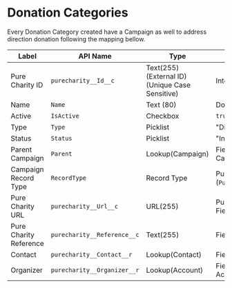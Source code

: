 # Donation Categories

Every Donation Category created have a Campaign as well to address direction donation following the mapping bellow.

Label | API Name | Type | Description
--- | --- | --- | ---
Pure Charity ID | `purecharity__Id__c` | Text(255) (External ID) (Unique Case Sensitive) | Internal Pure Charity ID
Name | `Name` | Text (80) | Donation Category name
Active | `IsActive` | Checkbox | `true`
Type | `Type` | Picklist | "Direct Donation"
Status | `Status` | Picklist | "In Progress"
Parent Campaign | `Parent` | Lookup(Campaign) | Field Partner's Direct Donation Campaign
Campaign Record Type | `RecordType` | Record Type | Pure Charity Direct Donation (`Pure_Charity_Direct_Donation`)
Pure Charity URL | `purecharity__Url__c` | URL(255) | Pure Charity URL address to the Field Partner profile
Pure Charity Reference | `purecharity__Reference__c` | Text(255) | Field Partner Reference Code
Contact | `purecharity__Contact__r` | Lookup(Contact) | Field Partner Organizer Contact
Organizer | `purecharity__Organizer__r` | Lookup(Account) | Field Partner Organizer Account
